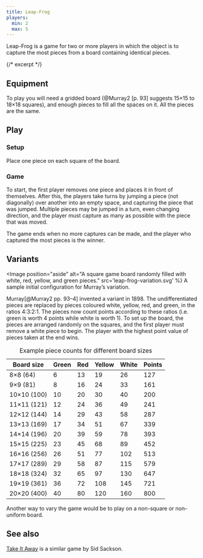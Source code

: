 ```yaml
---
title: Leap-Frog
players:
  min: 2
  max: 5
---
```


<p class="lead">Leap-Frog is a game for two or more players in which the object is to capture
the most pieces from a board containing identical pieces.</p>

{/* excerpt */}

## Equipment
To play you will need a gridded board (@Murray2 [p. 93] suggests 15×15 to 18×18
squares), and enough pieces to fill all the spaces on it. All the pieces are the
same.

## Play

### Setup

Place one piece on each square of the board.

### Game

To start, the first player removes one piece and places it in front of
themselves. After this, the players take turns by jumping a piece (not
diagonally) over another into an empty space, and capturing the piece that was
jumped. Multiple pieces may be jumped in a turn, even changing direction, and
the player must capture as many as possible with the piece that was moved.

The game ends when no more captures can be made, and the player who captured the
most pieces is the winner.

## Variants

<Image 
  position="aside"
  alt="A square game board randomly filled with white, red, yellow, and green pieces."
  src='leap-frog-variation.svg' %}
  A sample initial configuration for Murray’s variation.
</Image>

Murray[@Murray2 pp. 93–4] invented a variant in 1898. The undifferentiated
pieces are replaced by pieces coloured white, yellow, red, and green, in the
ratios 4&ratio;3&ratio;2&ratio;1. The pieces now count points according to these ratios (i.e.
green is worth 4 points while white is worth 1). To set up the board, the pieces
are arranged randomly on the squares, and the first player must remove a white
piece to begin. The player with the highest point value of pieces taken at the
end wins.

<table>
  <caption>Example piece counts for different board sizes</caption>
  <thead>
    <tr>
      <th>Board size</th>
      <th class="numeric">Green</th>
      <th class="numeric">Red</th>
      <th class="numeric">Yellow</th>
      <th class="numeric">White</th>
      <th class="numeric">Points</th>
    </tr>
  </thead>
  <tbody>
    <tr>
      <td>8×8 (64)</td>
      <td class="numeric">6</td>
      <td class="numeric">13</td>
      <td class="numeric">19</td>
      <td class="numeric">26</td>
      <td class="numeric">127</td>
    </tr>
    <tr>
      <td>9×9 (81)</td>
      <td class="numeric">8</td>
      <td class="numeric">16</td>
      <td class="numeric">24</td>
      <td class="numeric">33</td>
      <td class="numeric">161</td>
    </tr>
    <tr>
      <td>10×10 (100)</td>
      <td class="numeric">10</td>
      <td class="numeric">20</td>
      <td class="numeric">30</td>
      <td class="numeric">40</td>
      <td class="numeric">200</td>
    </tr>
    <tr>
      <td>11×11 (121)</td>
      <td class="numeric">12</td>
      <td class="numeric">24</td>
      <td class="numeric">36</td>
      <td class="numeric">49</td>
      <td class="numeric">241</td>
    </tr>
    <tr>
      <td>12×12 (144)</td>
      <td class="numeric">14</td>
      <td class="numeric">29</td>
      <td class="numeric">43</td>
      <td class="numeric">58</td>
      <td class="numeric">287</td>
    </tr>
    <tr>
      <td>13×13 (169)</td>
      <td class="numeric">17</td>
      <td class="numeric">34</td>
      <td class="numeric">51</td>
      <td class="numeric">67</td>
      <td class="numeric">339</td>
    </tr>
    <tr>
      <td>14×14 (196)</td>
      <td class="numeric">20</td>
      <td class="numeric">39</td>
      <td class="numeric">59</td>
      <td class="numeric">78</td>
      <td class="numeric">393</td>
    </tr>
    <tr>
      <td>15×15 (225)</td>
      <td class="numeric">23</td>
      <td class="numeric">45</td>
      <td class="numeric">68</td>
      <td class="numeric">89</td>
      <td class="numeric">452</td>
    </tr>
    <tr>
      <td>16×16 (256)</td>
      <td class="numeric">26</td>
      <td class="numeric">51</td>
      <td class="numeric">77</td>
      <td class="numeric">102</td>
      <td class="numeric">513</td>
    </tr>
    <tr>
      <td>17×17 (289)</td>
      <td class="numeric">29</td>
      <td class="numeric">58</td>
      <td class="numeric">87</td>
      <td class="numeric">115</td>
      <td class="numeric">579</td>
    </tr>
    <tr>
      <td>18×18 (324)</td>
      <td class="numeric">32</td>
      <td class="numeric">65</td>
      <td class="numeric">97</td>
      <td class="numeric">130</td>
      <td class="numeric">647</td>
    </tr>
    <tr>
      <td>19×19 (361)</td>
      <td class="numeric">36</td>
      <td class="numeric">72</td>
      <td class="numeric">108</td>
      <td class="numeric">145</td>
      <td class="numeric">721</td>
    </tr>
    <tr>
      <td>20×20 (400)</td>
      <td class="numeric">40</td>
      <td class="numeric">80</td>
      <td class="numeric">120</td>
      <td class="numeric">160</td>
      <td class="numeric">800</td>
    </tr>
  </tbody>
</table>

Another way to vary the game would be to play on a non-square or non-uniform board.

## See also

[Take It Away](games/take-it-away/take-it-away.md) is a similar game by Sid Sackson.
